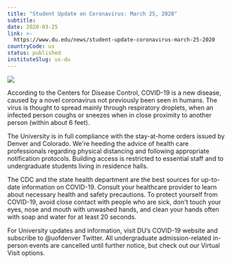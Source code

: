 ```yaml
---
title: "Student Update on Coronavirus: March 25, 2020"
subtitle: 
date: 2020-03-25
link: >-
  https://www.du.edu/news/student-update-coronavirus-march-25-2020
countryCode: us
status: published
instituteSlug: us-du
---
```

![](https://embed.widencdn.net/img/du/8b8xa6hcbv/4000x2527px/DU-campus-mtns-hero-crop.jpg)

According to the Centers for Disease Control, COVID-19 is a new disease, caused by a novel coronavirus not previously been seen in humans. The virus is thought to spread mainly through respiratory droplets, when an infected person coughs or sneezes when in close proximity to another person (within about 6 feet).

The University is in full compliance with the stay-at-home orders issued by Denver and Colorado. We're heeding the advice of health care professionals regarding physical distancing and following appropriate notification protocols. Building access is restricted to essential staff and to undergraduate students living in residence halls.

The CDC and the state health department are the best sources for up-to-date information on COVID-19. Consult your healthcare provider to learn about necessary health and safety precautions. To protect yourself from COVID-19, avoid close contact with people who are sick, don't touch your eyes, nose and mouth with unwashed hands, and clean your hands often with soap and water for at least 20 seconds.

For University updates and information, visit DU’s COVID-19 website and subscribe to @uofdenver Twitter. All undergraduate admission-related in-person events are cancelled until further notice, but check out our Virtual Visit options.